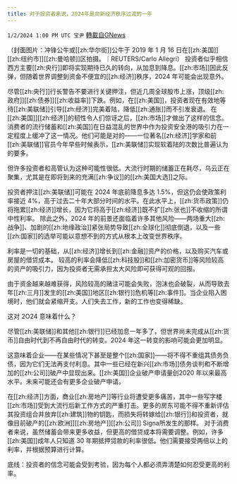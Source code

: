 ```yaml
---
title: 对于投资者来说，2024年是向新经济秩序过渡的一年
---
```

`1/2/2024 1:00 PM UTC 宝尹` [轉載自GNews](https://gnews.org/articles/2175913)

（封面图片：冲锋公牛或[[zh:华尔街]]公牛于 2019 年 1 月 16 日在[[zh:美国]][[zh:纽约市]][[zh:曼哈顿]]区拍摄。｜REUTERS/Carlo Allegri）
投资者似乎相信西方主要[[zh:央行]]即将实现期待已久的转向，从加息到降息。[[zh:市场]]因此反弹，但随着世界调整到资金不便宜的[[zh:经济]]秩序，2024 年可能会出现意外。

尽管[[zh:央行]]行长警告不要进行关键押注，但近几周全球股市上涨，顶级[[zh:政府]][[zh:债券]][[zh:收益率]]下跌。例如，在[[zh:美国]]，投资者现在有效地等待[[zh:美联储]]引导[[zh:经济]]完美着陆，降低[[zh:通胀]]而不引发衰退。
在[[zh:美国]][[zh:经济]]的韧性令人们惊讶之后，[[zh:市场]]才做出了这样的信念。消费者的流行储蓄和[[zh:美国]]在日益混乱的世界中作为投资安全港的吸引力在一定程度上缓冲了这一情况。他们可能是对的——一位著名[[zh:经济]]学家和前[[zh:美联储]]官员今年早些时候表示，[[zh:美联储]]实现软着陆的次数比普遍认为的要多。

但许多投资者和高管认为这种可能性很低。大流行时期的储蓄正在耗尽，乌云正在聚集，尤其是在即将到来的充满[[zh:争议]]的[[zh:美国大选]]之际。

投资者押注[[zh:美联储]]可能在 2024 年底前降息多达 1.5%，但这仍会使政策利率接近 4%，高于过去二十年大部分时间的水平。在此水平上，[[zh:货币政策]]仍将拖累[[zh:经济]]增长，因为它将高于[[zh:经济]]既不扩[[zh:张也]]不收缩的所谓中性利率。
除此之外，2024 年的前景还面临着许多其他风险——两场重大[[zh:战争]]、加剧的[[zh:地缘政治]]紧张局势导致[[zh:全球化]]彻底倒退，以及一些[[zh:国家]]的选举可能以意想不到的方式从根本上改变世界秩序。

利率是一切的基础，从[[zh:经济]]增长到[[zh:金融]]资产的价格，以及购买汽车或房屋的借贷成本。
较高的利率会降低[[zh:科技股]]和[[zh:加密货币]]等风险较高的资产的吸引力，因为投资者无需承担太大风险即可获得可观的回报。

由于资金越来越难获得，风险较高的赌注可能会失败，泡沫也会破裂，从而导致去年[[zh:三月]]发生的[[zh:美国]]地区[[zh:银行]]危机等[[zh:事件]]。当企业陷入困境时，他们就会紧缩开支。人们失去工作，新的工作也变得稀缺。

这对 2O24 意味着什么？

尽管[[zh:美联储]]和其他[[zh:银行]]已经加息一年多了，但世界尚未完成从[[zh:货币]]自由时代到不再自由时代的转变。2024 年这一转变的影响可能会更加明显。

这意味着企业——在某些情况下甚至是整个[[zh:国家]]——将不得不重组其债务负债，因为它们无法再支付利息。其中一些已经在新兴[[zh:市场]]债务谈判和不断增加的[[zh:公司]]破产中显现出来。[[zh:美国]]企业破产申请量创2020 年以来最高水平。未来可能还会有更多企业破产申请。

在[[zh:经济]]方面，商业[[zh:房地产]]等行业将遭受更多痛苦，其中一些写字楼[[zh:市场]]受到大流行后新工作方式的严重打击。更多的房东可能不得不重新评估其投资组合并放弃[[zh:建筑]]物的钥匙，而损失将转嫁给[[zh:银行]]和投资者，就像目前破产的[[zh:欧洲]][[zh:房地产]][[zh:公司]] Signa所发生的那样。
对于消费者来说，虽然储蓄会带来更多收益，但更高的借贷成本将需要调整。例如，许多[[zh:美国]]成年人只知道 30 年期抵押贷款的利率很低。他们需要接受两倍以上的利率，并根据预算进行计算。

底线：投资者的信念可能会受到考验，因为每个人都必须弄清楚如何忍受更高的利率。


